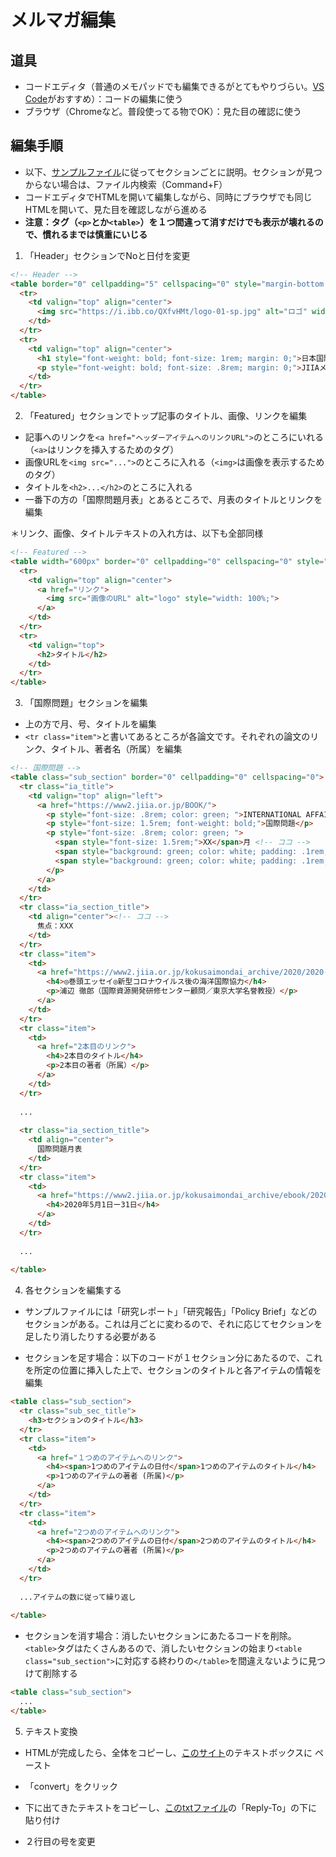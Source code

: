 # メルマガ編集

## 道具
- コードエディタ（普通のメモパッドでも編集できるがとてもやりづらい。[VS Code](https://azure.microsoft.com/ja-jp/products/visual-studio-code/)がおすすめ）：コードの編集に使う
- ブラウザ（Chromeなど。普段使ってる物でOK）：見た目の確認に使う

## 編集手順

- 以下、[サンプルファイル](https://www.dropbox.com/s/5st63ekz7jmjqb0/mmHTML.html?dl=0)に従ってセクションごとに説明。セクションが見つからない場合は、ファイル内検索（Command+F）
- コードエディタでHTMLを開いて編集しながら、同時にブラウザでも同じHTMLを開いて、見た目を確認しながら進める
- **注意：タグ（`<p>`とか`<table>`）を１つ間違って消すだけでも表示が壊れるので、慣れるまでは慎重にいじる**

1. 「Header」セクションでNoと日付を変更

```html
<!-- Header -->
<table border="0" cellpadding="5" cellspacing="0" style="margin-bottom: 1rem;">
  <tr>
    <td valign="top" align="center">
      <img src="https://i.ibb.co/QXfvHMt/logo-01-sp.jpg" alt="ロゴ" width="50" style="max-width:100%;">
    </td>
  </tr>
  <tr>
    <td valign="top" align="center">
      <h1 style="font-weight: bold; font-size: 1rem; margin: 0;">日本国際問題研究所</h1>
      <p style="font-weight: bold; font-size: .8rem; margin: 0;">JIIAメールマガジン　No.240 (2020年9月**日)</p>
    </td>
  </tr>
</table>
```

2. 「Featured」セクションでトップ記事のタイトル、画像、リンクを編集

- 記事へのリンクを`<a href="ヘッダーアイテムへのリンクURL">`のところにいれる（`<a>`はリンクを挿入するためのタグ）
- 画像URLを`<img src="...">`のところに入れる（`<img>`は画像を表示するためのタグ）
- タイトルを`<h2>...</h2>`のところに入れる
- 一番下の方の「国際問題月表」とあるところで、月表のタイトルとリンクを編集

＊リンク、画像、タイトルテキストの入れ方は、以下も全部同様

```html
<!-- Featured -->
<table width="600px" border="0" cellpadding="0" cellspacing="0" style="margin-bottom: 2rem;">
  <tr>
    <td valign="top" align="center">
      <a href="リンク">
        <img src="画像のURL" alt="logo" style="width: 100%;">
      </a>
    </td>
  </tr>
  <tr>
    <td valign="top">
      <h2>タイトル</h2>
    </td>
  </tr>
</table>
```

3. 「国際問題」セクションを編集

- 上の方で月、号、タイトルを編集
- `<tr class="item">`と書いてあるところが各論文です。それぞれの論文のリンク、タイトル、著者名（所属）を編集

```html
<!-- 国際問題 -->
<table class="sub_section" border="0" cellpadding="0" cellspacing="0">
  <tr class="ia_title">
    <td valign="top" align="left">
      <a href="https://www2.jiia.or.jp/BOOK/">
        <p style="font-size: .8rem; color: green; ">INTERNATIONAL AFFAIRS</p>
        <p style="font-size: 1.5rem; font-weight: bold;">国際問題</p>
        <p style="font-size: .8rem; color: green; ">
          <span style="font-size: 1.5rem;">XX</span>月 <!-- ココ -->
          <span style="background: green; color: white; padding: .1rem; margin: 0 .2rem;">2020年XX月号 No.XXX</span> <!-- ココ -->
          <span style="background: green; color: white; padding: .1rem;">電子版</span>
        </p>
      </a>
    </td>
  </tr>
  <tr class="ia_section_title">
    <td align="center"><!-- ココ -->
      焦点：XXX 
    </td>
  </tr>
  <tr class="item">
    <td>
      <a href="https://www2.jiia.or.jp/kokusaimondai_archive/2020/2020-07_001.pdf">
        <h4>◎巻頭エッセイ◎新型コロナウイルス後の海洋国際協力</h4>
        <p>浦辺 徹郎（国際資源開発研修センター顧問／東京大学名誉教授）</p>
      </a>
    </td>
  </tr>
  <tr class="item">
    <td>
      <a href="2本目のリンク">
        <h4>2本目のタイトル</h4>
        <p>2本目の著者（所属）</p>
      </a>
    </td>
  </tr>
  
  ...
  
  <tr class="ia_section_title">
    <td align="center">
      国際問題月表
    </td>
  </tr>
  <tr class="item">
    <td>
      <a href="https://www2.jiia.or.jp/kokusaimondai_archive/ebook/2020-07_m05.pdf">
        <h4>2020年5月1日ー31日</h4>
      </a>
    </td>
  </tr>
  
  ...
  
</table>
```

4. 各セクションを編集する

- サンプルファイルには「研究レポート」「研究報告」「Policy Brief」などのセクションがある。これは月ごとに変わるので、それに応じてセクションを足したり消したりする必要がある

- セクションを足す場合：以下のコードが１セクション分にあたるので、これを所定の位置に挿入した上で、セクションのタイトルと各アイテムの情報を編集

```html
<table class="sub_section">
  <tr class="sub_sec_title">
    <h3>セクションのタイトル</h3>
  </tr>
  <tr class="item">
    <td>
      <a href="１つめのアイテムへのリンク">
        <h4><span>1つめのアイテムの日付</span>1つめのアイテムのタイトル</h4>
        <p>1つめのアイテムの著者 (所属)</p>
      </a>
    </td>
  </tr>
  <tr class="item">
    <td>
      <a href="2つめのアイテムへのリンク">
        <h4><span>2つめのアイテムの日付</span>2つめのアイテムのタイトル</h4>
        <p>2つめのアイテムの著者 (所属)</p>
      </a>
    </td>
  </tr>
  
  ...アイテムの数に従って繰り返し
  
</table>
```

- セクションを消す場合：消したいセクションにあたるコードを削除。`<table>`タグはたくさんあるので、消したいセクションの始まり`<table class="sub_section">`に対応する終わりの`</table>`を間違えないように見つけて削除する

```html
<table class="sub_section">
  ...
</table>
```

5. テキスト変換

- HTMLが完成したら、全体をコピーし、[このサイト](https://templates.mailchimp.com/resources/html-to-text/)のテキストボックスに
ペースト

- 「convert」をクリック

- 下に出てきたテキストをコピーし、[このtxtファイル](https://www.dropbox.com/s/0qc38b3ephqgq4j/mmTEXT.txt?dl=0)の「Reply-To」の下に貼り付け

- ２行目の号を変更
